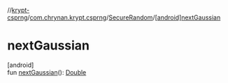 //[krypt-csprng](../../../index.md)/[com.chrynan.krypt.csprng](../index.md)/[SecureRandom](index.md)/[[android]nextGaussian]([android]next-gaussian.md)

# nextGaussian

[android]\
fun [nextGaussian]([android]next-gaussian.md)(): [Double](https://kotlinlang.org/api/latest/jvm/stdlib/kotlin/-double/index.html)
